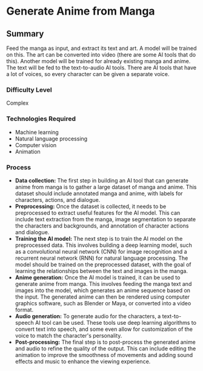 # Generate Anime from Manga

## Summary

Feed the manga as input, and extract its text and art. A model will be trained on this. The art can be converted into video (there are some AI tools that do this). Another model will be trained for already existing manga and anime. The text will be fed to the text-to-audio AI tools. There are AI tools that have a lot of voices, so every character can be given a separate voice.

### Difficulty Level
Complex

### Technologies Required
- Machine learning
- Natural language processing
- Computer vision
- Animation

### Process
- **Data collection:** 
The first step in building an AI tool that can generate anime from manga is to gather a large dataset of manga and anime. This dataset should include annotated manga and anime, with labels for characters, actions, and dialogue.
- **Preprocessing:** 
Once the dataset is collected, it needs to be preprocessed to extract useful features for the AI model. This can include text extraction from the manga, image segmentation to separate the characters and backgrounds, and annotation of character actions and dialogue.
- **Training the AI model:** 
The next step is to train the AI model on the preprocessed data. This involves building a deep learning model, such as a convolutional neural network (CNN) for image recognition and a recurrent neural network (RNN) for natural language processing. The model should be trained on the preprocessed dataset, with the goal of learning the relationships between the text and images in the manga.
- **Anime generation:** 
Once the AI model is trained, it can be used to generate anime from manga. This involves feeding the manga text and images into the model, which generates an anime sequence based on the input. The generated anime can then be rendered using computer graphics software, such as Blender or Maya, or converted into a video format.
- **Audio generation:** 
To generate audio for the characters, a text-to-speech AI tool can be used. These tools use deep learning algorithms to convert text into speech, and some even allow for customization of the voice to match the character's personality.
- **Post-processing:**
The final step is to post-process the generated anime and audio to refine the quality of the output. This can include editing the animation to improve the smoothness of movements and adding sound effects and music to enhance the viewing experience.

